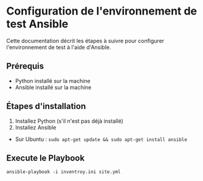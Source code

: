 # Configuration de l'environnement de test Ansible

Cette documentation décrit les étapes à suivre pour configurer l'environnement de test à l'aide d'Ansible.

## Prérequis

- Python installé sur la machine
- Ansible installé sur la machine

## Étapes d'installation

1. Installez Python (s'il n'est pas déjà installé)
2. Installez Ansible
- Sur Ubuntu : `sudo apt-get update && sudo apt-get install ansible`

## Execute le Playbook

`ansible-playbook -i inventroy.ini site.yml`